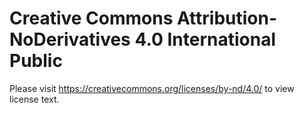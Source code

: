 # Creative Commons Attribution-NoDerivatives 4.0 International Public

Please visit https://creativecommons.org/licenses/by-nd/4.0/ to view license text.
